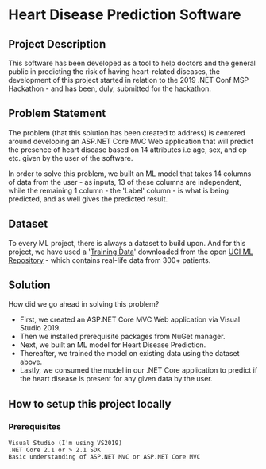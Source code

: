 # Heart Disease Prediction Software

## Project Description
This software has been developed as a tool to help doctors and the general public in predicting the risk of having heart-related diseases, the development of this project started in relation to the 2019 .NET Conf MSP Hackathon - and has been, duly, submitted for the hackathon.

## Problem Statement
The problem (that this solution has been created to address) is centered around developing an ASP.NET Core MVC Web application that will predict the presence of heart disease based on 14 attributes i.e age, sex, and cp etc. given by the user of the software. 

In order to solve this problem, we built an ML model that takes 14 columns of data from the user - as inputs, 13 of these columns are independent, while the remaining 1 column - the 'Label' column - is what is being predicted, and as well gives the predicted result. 

## Dataset
To every ML project, there is always a dataset to build upon. And for this project, we have used a '[Training Data](https://github.com/bashirk/Heart_Disease_Prediction/blob/master/Heart_Disease_Prediction/ML_Model/Data/HeartTraining.csv)' downloaded from the open [UCI ML Repository](https://archive.ics.uci.edu/ml/datasets/Heart+Disease) - which contains real-life data from 300+ patients.

## Solution

How did we go ahead in solving this problem? 

- First, we created an ASP.NET Core MVC Web application via Visual Studio 2019. 
- Then we installed prerequisite packages from NuGet manager. 
- Next, we built an ML model for Heart Disease Prediction. 
- Thereafter, we trained the model on existing data using the dataset above. 
- Lastly, we consumed the model in our .NET Core application to predict if the heart disease is present for any given data by the user.
 
## How to setup this project locally

### Prerequisites
    Visual Studio (I'm using VS2019)
    .NET Core 2.1 or > 2.1 SDK
    Basic understanding of ASP.NET MVC or ASP.NET Core MVC
